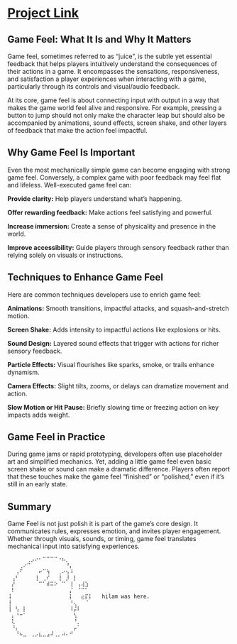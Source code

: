 # [Project Link](https://hilamghost.itch.io/game-feel-practices)

## Game Feel: What It Is and Why It Matters


Game feel, sometimes referred to as “juice”, is the subtle yet essential feedback that helps players intuitively understand the consequences of their actions in a game. It encompasses the sensations, responsiveness, and satisfaction a player experiences when interacting with a game, particularly through its controls and visual/audio feedback.

At its core, game feel is about connecting input with output in a way that makes the game world feel alive and responsive. For example, pressing a button to jump should not only make the character leap but should also be accompanied by animations, sound effects, screen shake, and other layers of feedback that make the action feel impactful.

## Why Game Feel Is Important
Even the most mechanically simple game can become engaging with strong game feel. Conversely, a complex game with poor feedback may feel flat and lifeless. Well-executed game feel can:

**Provide clarity:** Help players understand what’s happening.

**Offer rewarding feedback:** Make actions feel satisfying and powerful.

**Increase immersion:** Create a sense of physicality and presence in the world.

**Improve accessibility:** Guide players through sensory feedback rather than relying solely on visuals or instructions.

## Techniques to Enhance Game Feel
Here are common techniques developers use to enrich game feel:

**Animations:** Smooth transitions, impactful attacks, and squash-and-stretch motion.

**Screen Shake:** Adds intensity to impactful actions like explosions or hits.

**Sound Design:** Layered sound effects that trigger with actions for richer sensory feedback.

**Particle Effects:** Visual flourishes like sparks, smoke, or trails enhance dynamism.

**Camera Effects:** Slight tilts,  zooms, or delays can dramatize movement and action.

**Slow Motion or Hit Pause:** Briefly slowing time or freezing action on key impacts adds weight.

## Game Feel in Practice
During game jams or rapid prototyping, developers often use placeholder art and simplified mechanics. Yet, adding a little game feel even basic screen shake or sound can make a dramatic difference. Players often report that these touches make the game feel “finished” or “polished,” even if it’s still in an early state.

## Summary
Game Feel is not just polish it is part of the game’s core design. It communicates rules, expresses emotion, and invites player engagement. Whether through visuals, sounds, or timing, game feel translates mechanical input into satisfying experiences.

```
⠀⠀⠀⠀⠀⢀⡠⠔⠂⠉⠉⠉⠉⠐⠦⡀⠀⠀⠀⠀⠀⠀
⠀⠀⠀⢀⠔⠉⠀⠀⠀⠀⠀⠀⠀⠀⠀⠘⡄⠀⠀⠀⠀⠀
⠀⠀⢠⠋⠀⠀⠀⠀⠖⠉⢳⠀⠀⢀⠔⢢⠸⠀⠀⠀⠀⠀
⠀⢠⠃⠀⠀⠀⠀⢸⠀⢀⠎⠀⠀⢸⠀⡸⠀⡇⠀⠀⠀⠀
⠀⡜⠀⠀⠀⠀⠀⠀⠉⠁⠾⠭⠕⠀⠉⠀⢸⠀⢠⢼⣱⠀
⠀⠇⠀⠀⠀⠀⠀⠀⠀⠀⠀⠀⠀⠀⠀⠀⡌⠀⠈⠉⠁⠀ 
⢸⠀⠀⠀⠀⠀⠀⠀⠀⠀⠀⠀⠀⠀⠀⠀⡇⠀⠀⣖⡏⡇   hilam was here.
⢸⠀⠀⠀⠀⠀⠀⠀⠀⠀⠀⠀⠀⠀⠀⠀⠘⢄⠀⠀⠈⠀
⢸⠀⢣⠀⡇⠀⠀⠀⠀⠀⠀⠀⠀⠀⠀⠀⠸⡬⠇⠀⠀⠀
⠀⡄⠘⠒⠁⠀⠀⠀⠀⠀⠀⠀⠀⠀⠀⠀⠀⢣⠀⠀⠀⠀
⠀⢇⠀⠀⠀⠀⠀⠀⠀⠀⠀⠀⠀⠀⠀⠀⠀⠘⡀⠀⠀⠀
⠀⠘⡄⠀⠀⠀⠀⠀⠀⠀⠀⠀⠀⠀⠀⠀⠀⡤⠁⠀⠀⠀
⠀⠀⠘⠦⣀⠀⢀⡠⣆⣀⣠⠼⢀⡀⠴⠄⠚⠀⠀⠀⠀⠀
```

